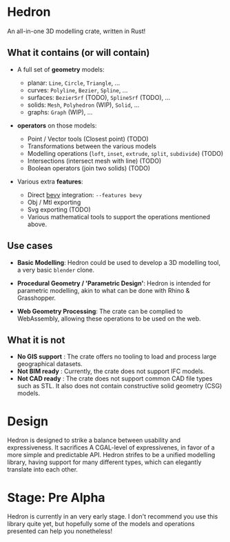 # Hedron
An all-in-one 3D modelling crate, written in Rust!

## What it contains (or will contain)
- A full set of **geometry** models:
  - planar: `Line`, `Circle`, `Triangle`, ...
  - curves: `Polyline`, `Bezier`, `Spline`, ...
  - surfaces: `BezierSrf` (TODO), `SplineSrf` (TODO), ...
  - solids: `Mesh`, `Polyhedron` (WIP), `Solid`, ... 
  - graphs: `Graph` (WIP), ...

- **operators** on those models: 
  - Point / Vector tools (Closest point) (TODO)
  - Transformations between the various models  
  - Modelling operations (`loft`, `inset`, `extrude`, `split`, `subdivide`) (TODO) 
  - Intersections (intersect mesh with line) (TODO)
  - Boolean operators (join two solids) (TODO)

- Various extra **features**:
  - Direct [bevy](https://bevyengine.org/) integration: `--features bevy` 
  - Obj / Mtl exporting 
  - Svg exporting (TODO)
  - Various mathematical tools to support the operations mentioned above.


## Use cases
- **Basic Modelling**: Hedron could be used to develop a 3D modelling tool, a very basic `blender` clone.

- **Procedural Geometry / 'Parametric Design'**: Hedron is intended for parametric modelling, akin to what can be done with Rhino & Grasshopper. 

- **Web Geometry Processing**: The crate can be complied to WebAssembly, allowing these operations to be used on the web.


## What it is not 
- **No GIS support** : The crate offers no tooling to load and process large geographical datasets. 
- **Not BIM ready** : Currently, the crate does not support IFC models.
- **Not CAD ready** : The crate does not support common CAD file types such as STL. It also does not contain constructive solid geometry (CSG) models.


# Design 
Hedron is designed to strike a balance between usability and expressiveness. It sacrifices A CGAL-level of expressivenes, in favor of a more simple and predictable API. 
Hedron strifes to be a unified modelling library, having support for many different types, which can elegantly translate into each other. 


# Stage: Pre Alpha
Hedron is currently in an very early stage. 
I don't recommend you use this library quite yet, but hopefully some of the models and operations presented can help you nonetheless!
